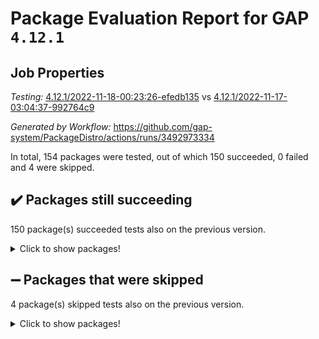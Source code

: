 # Package Evaluation Report for GAP `4.12.1`

## Job Properties

*Testing:* [4.12.1/2022-11-18-00:23:26-efedb135](https://github.com/gap-system/PackageDistro/blob/data/reports/4.12.1/2022-11-18-00:23:26-efedb135) vs [4.12.1/2022-11-17-03:04:37-992764c9](https://github.com/gap-system/PackageDistro/blob/data/reports/4.12.1/2022-11-17-03:04:37-992764c9)

*Generated by Workflow:* https://github.com/gap-system/PackageDistro/actions/runs/3492973334

In total, 154 packages were tested, out of which 150 succeeded, 0 failed and 4 were skipped.

## :heavy_check_mark: Packages still succeeding

150 package(s) succeeded tests also on the previous version.
<details><summary>Click to show packages!</summary>

- 4ti2interface 2022.09-01 [(success)](https://github.com/gap-system/PackageDistro/actions/runs/3492973334/jobs/5847426275)
- ace 5.6.1 [(success)](https://github.com/gap-system/PackageDistro/actions/runs/3492973334/jobs/5847426355)
- aclib 1.3.2 [(success)](https://github.com/gap-system/PackageDistro/actions/runs/3492973334/jobs/5847426422)
- agt 0.3 [(success)](https://github.com/gap-system/PackageDistro/actions/runs/3492973334/jobs/5847426492)
- alnuth 3.2.1 [(success)](https://github.com/gap-system/PackageDistro/actions/runs/3492973334/jobs/5847426553)
- anupq 3.2.6 [(success)](https://github.com/gap-system/PackageDistro/actions/runs/3492973334/jobs/5847426619)
- atlasrep 2.1.6 [(success)](https://github.com/gap-system/PackageDistro/actions/runs/3492973334/jobs/5847426678)
- autodoc 2022.10.20 [(success)](https://github.com/gap-system/PackageDistro/actions/runs/3492973334/jobs/5847426743)
- automata 1.15 [(success)](https://github.com/gap-system/PackageDistro/actions/runs/3492973334/jobs/5847426803)
- automgrp 1.3.2 [(success)](https://github.com/gap-system/PackageDistro/actions/runs/3492973334/jobs/5847426863)
- autpgrp 1.11 [(success)](https://github.com/gap-system/PackageDistro/actions/runs/3492973334/jobs/5847426942)
- cap 2022.11-16 [(success)](https://github.com/gap-system/PackageDistro/actions/runs/3492973334/jobs/5847427002)
- caratinterface 2.3.4 [(success)](https://github.com/gap-system/PackageDistro/actions/runs/3492973334/jobs/5847427069)
- cddinterface 2022.11.01 [(success)](https://github.com/gap-system/PackageDistro/actions/runs/3492973334/jobs/5847427138)
- circle 1.6.5 [(success)](https://github.com/gap-system/PackageDistro/actions/runs/3492973334/jobs/5847427202)
- classicpres 1.22 [(success)](https://github.com/gap-system/PackageDistro/actions/runs/3492973334/jobs/5847427264)
- cohomolo 1.6.10 [(success)](https://github.com/gap-system/PackageDistro/actions/runs/3492973334/jobs/5847427357)
- congruence 1.2.4 [(success)](https://github.com/gap-system/PackageDistro/actions/runs/3492973334/jobs/5847427427)
- corelg 1.56 [(success)](https://github.com/gap-system/PackageDistro/actions/runs/3492973334/jobs/5847427488)
- crime 1.6 [(success)](https://github.com/gap-system/PackageDistro/actions/runs/3492973334/jobs/5847427553)
- crisp 1.4.5 [(success)](https://github.com/gap-system/PackageDistro/actions/runs/3492973334/jobs/5847427625)
- crypting 0.10.4 [(success)](https://github.com/gap-system/PackageDistro/actions/runs/3492973334/jobs/5847427692)
- cryst 4.1.25 [(success)](https://github.com/gap-system/PackageDistro/actions/runs/3492973334/jobs/5847427766)
- crystcat 1.1.10 [(success)](https://github.com/gap-system/PackageDistro/actions/runs/3492973334/jobs/5847427838)
- ctbllib 1.3.4 [(success)](https://github.com/gap-system/PackageDistro/actions/runs/3492973334/jobs/5847427889)
- cubefree 1.19 [(success)](https://github.com/gap-system/PackageDistro/actions/runs/3492973334/jobs/5847427960)
- curlinterface 2.3.1 [(success)](https://github.com/gap-system/PackageDistro/actions/runs/3492973334/jobs/5847428027)
- cvec 2.7.6 [(success)](https://github.com/gap-system/PackageDistro/actions/runs/3492973334/jobs/5847428093)
- datastructures 0.3.0 [(success)](https://github.com/gap-system/PackageDistro/actions/runs/3492973334/jobs/5847428173)
- deepthought 1.0.6 [(success)](https://github.com/gap-system/PackageDistro/actions/runs/3492973334/jobs/5847428261)
- design 1.7 [(success)](https://github.com/gap-system/PackageDistro/actions/runs/3492973334/jobs/5847428395)
- difsets 2.3.1 [(success)](https://github.com/gap-system/PackageDistro/actions/runs/3492973334/jobs/5847428489)
- digraphs 1.6.0 [(success)](https://github.com/gap-system/PackageDistro/actions/runs/3492973334/jobs/5847428603)
- edim 1.3.6 [(success)](https://github.com/gap-system/PackageDistro/actions/runs/3492973334/jobs/5847428708)
- example 4.3.2 [(success)](https://github.com/gap-system/PackageDistro/actions/runs/3492973334/jobs/5847428831)
- examplesforhomalg 2022.10-01 [(success)](https://github.com/gap-system/PackageDistro/actions/runs/3492973334/jobs/5847428956)
- factint 1.6.3 [(success)](https://github.com/gap-system/PackageDistro/actions/runs/3492973334/jobs/5847429080)
- ferret 1.0.9 [(success)](https://github.com/gap-system/PackageDistro/actions/runs/3492973334/jobs/5847429220)
- fga 1.4.0 [(success)](https://github.com/gap-system/PackageDistro/actions/runs/3492973334/jobs/5847429335)
- fining 1.5.1 [(success)](https://github.com/gap-system/PackageDistro/actions/runs/3492973334/jobs/5847429491)
- float 1.0.3 [(success)](https://github.com/gap-system/PackageDistro/actions/runs/3492973334/jobs/5847429599)
- format 1.4.3 [(success)](https://github.com/gap-system/PackageDistro/actions/runs/3492973334/jobs/5847429760)
- forms 1.2.9 [(success)](https://github.com/gap-system/PackageDistro/actions/runs/3492973334/jobs/5847429873)
- fplsa 1.2.5 [(success)](https://github.com/gap-system/PackageDistro/actions/runs/3492973334/jobs/5847429967)
- fr 2.4.11 [(success)](https://github.com/gap-system/PackageDistro/actions/runs/3492973334/jobs/5847430069)
- francy 1.2.5 [(success)](https://github.com/gap-system/PackageDistro/actions/runs/3492973334/jobs/5847430153)
- fwtree 1.3 [(success)](https://github.com/gap-system/PackageDistro/actions/runs/3492973334/jobs/5847430266)
- gapdoc 1.6.6 [(success)](https://github.com/gap-system/PackageDistro/actions/runs/3492973334/jobs/5847430405)
- gauss 2022.11-01 [(success)](https://github.com/gap-system/PackageDistro/actions/runs/3492973334/jobs/5847430495)
- gaussforhomalg 2022.08-03 [(success)](https://github.com/gap-system/PackageDistro/actions/runs/3492973334/jobs/5847430607)
- gbnp 1.0.5 [(success)](https://github.com/gap-system/PackageDistro/actions/runs/3492973334/jobs/5847430713)
- generalizedmorphismsforcap 2022.11-01 [(success)](https://github.com/gap-system/PackageDistro/actions/runs/3492973334/jobs/5847430902)
- genss 1.6.8 [(success)](https://github.com/gap-system/PackageDistro/actions/runs/3492973334/jobs/5847431004)
- gradedmodules 2022.09-02 [(success)](https://github.com/gap-system/PackageDistro/actions/runs/3492973334/jobs/5847431119)
- gradedringforhomalg 2022.10-01 [(success)](https://github.com/gap-system/PackageDistro/actions/runs/3492973334/jobs/5847431241)
- grape 4.8.5 [(success)](https://github.com/gap-system/PackageDistro/actions/runs/3492973334/jobs/5847431372)
- groupoids 1.71 [(success)](https://github.com/gap-system/PackageDistro/actions/runs/3492973334/jobs/5847431458)
- grpconst 2.6.3 [(success)](https://github.com/gap-system/PackageDistro/actions/runs/3492973334/jobs/5847431547)
- guarana 0.96.3 [(success)](https://github.com/gap-system/PackageDistro/actions/runs/3492973334/jobs/5847431637)
- guava 3.17 [(success)](https://github.com/gap-system/PackageDistro/actions/runs/3492973334/jobs/5847431723)
- hap 1.47 [(success)](https://github.com/gap-system/PackageDistro/actions/runs/3492973334/jobs/5847431859)
- hapcryst 0.1.15 [(success)](https://github.com/gap-system/PackageDistro/actions/runs/3492973334/jobs/5847431987)
- hecke 1.5.3 [(success)](https://github.com/gap-system/PackageDistro/actions/runs/3492973334/jobs/5847432101)
- help 3.5 [(success)](https://github.com/gap-system/PackageDistro/actions/runs/3492973334/jobs/5847432187)
- homalg 2022.08-04 [(success)](https://github.com/gap-system/PackageDistro/actions/runs/3492973334/jobs/5847432299)
- homalgtocas 2022.11-02 [(success)](https://github.com/gap-system/PackageDistro/actions/runs/3492973334/jobs/5847432381)
- idrel 2.44 [(success)](https://github.com/gap-system/PackageDistro/actions/runs/3492973334/jobs/5847432447)
- images 1.3.1 [(success)](https://github.com/gap-system/PackageDistro/actions/runs/3492973334/jobs/5847432518)
- intpic 0.3.0 [(success)](https://github.com/gap-system/PackageDistro/actions/runs/3492973334/jobs/5847432595)
- io 4.8.0 [(success)](https://github.com/gap-system/PackageDistro/actions/runs/3492973334/jobs/5847432672)
- io_forhomalg 2022.11-01 [(success)](https://github.com/gap-system/PackageDistro/actions/runs/3492973334/jobs/5847432746)
- irredsol 1.4.4 [(success)](https://github.com/gap-system/PackageDistro/actions/runs/3492973334/jobs/5847432825)
- json 2.1.1 [(success)](https://github.com/gap-system/PackageDistro/actions/runs/3492973334/jobs/5847432912)
- jupyterkernel 1.4.1 [(success)](https://github.com/gap-system/PackageDistro/actions/runs/3492973334/jobs/5847432999)
- jupyterviz 1.5.6 [(success)](https://github.com/gap-system/PackageDistro/actions/runs/3492973334/jobs/5847433057)
- kan 1.34 [(success)](https://github.com/gap-system/PackageDistro/actions/runs/3492973334/jobs/5847433149)
- kbmag 1.5.10 [(success)](https://github.com/gap-system/PackageDistro/actions/runs/3492973334/jobs/5847433226)
- laguna 3.9.5 [(success)](https://github.com/gap-system/PackageDistro/actions/runs/3492973334/jobs/5847433298)
- liealgdb 2.2.1 [(success)](https://github.com/gap-system/PackageDistro/actions/runs/3492973334/jobs/5847433370)
- liepring 2.8 [(success)](https://github.com/gap-system/PackageDistro/actions/runs/3492973334/jobs/5847433450)
- liering 2.4.2 [(success)](https://github.com/gap-system/PackageDistro/actions/runs/3492973334/jobs/5847433514)
- linearalgebraforcap 2022.11-07 [(success)](https://github.com/gap-system/PackageDistro/actions/runs/3492973334/jobs/5847433582)
- localizeringforhomalg 2022.09-01 [(success)](https://github.com/gap-system/PackageDistro/actions/runs/3492973334/jobs/5847433653)
- loops 3.4.3 [(success)](https://github.com/gap-system/PackageDistro/actions/runs/3492973334/jobs/5847433705)
- lpres 1.0.3 [(success)](https://github.com/gap-system/PackageDistro/actions/runs/3492973334/jobs/5847433765)
- majoranaalgebras 1.5 [(success)](https://github.com/gap-system/PackageDistro/actions/runs/3492973334/jobs/5847433832)
- mapclass 1.4.6 [(success)](https://github.com/gap-system/PackageDistro/actions/runs/3492973334/jobs/5847433890)
- matgrp 0.70 [(success)](https://github.com/gap-system/PackageDistro/actions/runs/3492973334/jobs/5847433956)
- matricesforhomalg 2022.11-02 [(success)](https://github.com/gap-system/PackageDistro/actions/runs/3492973334/jobs/5847434035)
- modisom 2.5.3 [(success)](https://github.com/gap-system/PackageDistro/actions/runs/3492973334/jobs/5847434115)
- modulepresentationsforcap 2022.11-02 [(success)](https://github.com/gap-system/PackageDistro/actions/runs/3492973334/jobs/5847434201)
- modules 2022.09-01 [(success)](https://github.com/gap-system/PackageDistro/actions/runs/3492973334/jobs/5847434286)
- monoidalcategories 2022.11-02 [(success)](https://github.com/gap-system/PackageDistro/actions/runs/3492973334/jobs/5847434374)
- nconvex 2022.09-01 [(success)](https://github.com/gap-system/PackageDistro/actions/runs/3492973334/jobs/5847434462)
- nilmat 1.4.2 [(success)](https://github.com/gap-system/PackageDistro/actions/runs/3492973334/jobs/5847434553)
- nock 1.5 [(success)](https://github.com/gap-system/PackageDistro/actions/runs/3492973334/jobs/5847434630)
- normalizinterface 1.3.5 [(success)](https://github.com/gap-system/PackageDistro/actions/runs/3492973334/jobs/5847434701)
- nq 2.5.9 [(success)](https://github.com/gap-system/PackageDistro/actions/runs/3492973334/jobs/5847434781)
- numericalsgps 1.3.1 [(success)](https://github.com/gap-system/PackageDistro/actions/runs/3492973334/jobs/5847434863)
- openmath 11.5.1 [(success)](https://github.com/gap-system/PackageDistro/actions/runs/3492973334/jobs/5847434963)
- orb 4.9.0 [(success)](https://github.com/gap-system/PackageDistro/actions/runs/3492973334/jobs/5847435048)
- packagemanager 1.3.2 [(success)](https://github.com/gap-system/PackageDistro/actions/runs/3492973334/jobs/5847435116)
- patternclass 2.4.3 [(success)](https://github.com/gap-system/PackageDistro/actions/runs/3492973334/jobs/5847435192)
- permut 2.0.4 [(success)](https://github.com/gap-system/PackageDistro/actions/runs/3492973334/jobs/5847435288)
- polenta 1.3.10 [(success)](https://github.com/gap-system/PackageDistro/actions/runs/3492973334/jobs/5847435364)
- polymaking 0.8.6 [(success)](https://github.com/gap-system/PackageDistro/actions/runs/3492973334/jobs/5847435443)
- primgrp 3.4.2 [(success)](https://github.com/gap-system/PackageDistro/actions/runs/3492973334/jobs/5847435518)
- profiling 2.5.1 [(success)](https://github.com/gap-system/PackageDistro/actions/runs/3492973334/jobs/5847435594)
- qpa 1.34 [(success)](https://github.com/gap-system/PackageDistro/actions/runs/3492973334/jobs/5847435672)
- quagroup 1.8.3 [(success)](https://github.com/gap-system/PackageDistro/actions/runs/3492973334/jobs/5847435764)
- radiroot 2.9 [(success)](https://github.com/gap-system/PackageDistro/actions/runs/3492973334/jobs/5847435852)
- rcwa 4.7.0 [(success)](https://github.com/gap-system/PackageDistro/actions/runs/3492973334/jobs/5847435964)
- rds 1.8 [(success)](https://github.com/gap-system/PackageDistro/actions/runs/3492973334/jobs/5847436043)
- recog 1.4.2 [(success)](https://github.com/gap-system/PackageDistro/actions/runs/3492973334/jobs/5847436143)
- repndecomp 1.2.1 [(success)](https://github.com/gap-system/PackageDistro/actions/runs/3492973334/jobs/5847436212)
- repsn 3.1.0 [(success)](https://github.com/gap-system/PackageDistro/actions/runs/3492973334/jobs/5847436303)
- resclasses 4.7.3 [(success)](https://github.com/gap-system/PackageDistro/actions/runs/3492973334/jobs/5847436412)
- ringsforhomalg 2022.11-01 [(success)](https://github.com/gap-system/PackageDistro/actions/runs/3492973334/jobs/5847436504)
- sco 2022.09-01 [(success)](https://github.com/gap-system/PackageDistro/actions/runs/3492973334/jobs/5847436643)
- scscp 2.3.1 [(success)](https://github.com/gap-system/PackageDistro/actions/runs/3492973334/jobs/5847436704)
- semigroups 5.1.0 [(success)](https://github.com/gap-system/PackageDistro/actions/runs/3492973334/jobs/5847436772)
- sglppow 2.3 [(success)](https://github.com/gap-system/PackageDistro/actions/runs/3492973334/jobs/5847436839)
- sgpviz 0.999.5 [(success)](https://github.com/gap-system/PackageDistro/actions/runs/3492973334/jobs/5847436898)
- simpcomp 2.1.14 [(success)](https://github.com/gap-system/PackageDistro/actions/runs/3492973334/jobs/5847436961)
- singular 2022.09.23 [(success)](https://github.com/gap-system/PackageDistro/actions/runs/3492973334/jobs/5847437017)
- sla 1.5.3 [(success)](https://github.com/gap-system/PackageDistro/actions/runs/3492973334/jobs/5847437105)
- smallgrp 1.5.1 [(success)](https://github.com/gap-system/PackageDistro/actions/runs/3492973334/jobs/5847437194)
- smallsemi 0.6.13 [(success)](https://github.com/gap-system/PackageDistro/actions/runs/3492973334/jobs/5847437246)
- sonata 2.9.5 [(success)](https://github.com/gap-system/PackageDistro/actions/runs/3492973334/jobs/5847437309)
- sophus 1.27 [(success)](https://github.com/gap-system/PackageDistro/actions/runs/3492973334/jobs/5847437375)
- spinsym 1.5.2 [(success)](https://github.com/gap-system/PackageDistro/actions/runs/3492973334/jobs/5847437429)
- standardff 0.9.4 [(success)](https://github.com/gap-system/PackageDistro/actions/runs/3492973334/jobs/5847437502)
- symbcompcc 1.3.2 [(success)](https://github.com/gap-system/PackageDistro/actions/runs/3492973334/jobs/5847437578)
- thelma 1.3 [(success)](https://github.com/gap-system/PackageDistro/actions/runs/3492973334/jobs/5847437633)
- tomlib 1.2.9 [(success)](https://github.com/gap-system/PackageDistro/actions/runs/3492973334/jobs/5847437684)
- toolsforhomalg 2022.10-01 [(success)](https://github.com/gap-system/PackageDistro/actions/runs/3492973334/jobs/5847437739)
- toric 1.9.5 [(success)](https://github.com/gap-system/PackageDistro/actions/runs/3492973334/jobs/5847437799)
- toricvarieties 2022.07.13 [(success)](https://github.com/gap-system/PackageDistro/actions/runs/3492973334/jobs/5847437842)
- transgrp 3.6.3 [(success)](https://github.com/gap-system/PackageDistro/actions/runs/3492973334/jobs/5847437916)
- ugaly 4.0.3 [(success)](https://github.com/gap-system/PackageDistro/actions/runs/3492973334/jobs/5847437989)
- unipot 1.5 [(success)](https://github.com/gap-system/PackageDistro/actions/runs/3492973334/jobs/5847438054)
- unitlib 4.1.0 [(success)](https://github.com/gap-system/PackageDistro/actions/runs/3492973334/jobs/5847438125)
- utils 0.78 [(success)](https://github.com/gap-system/PackageDistro/actions/runs/3492973334/jobs/5847438183)
- uuid 0.7 [(success)](https://github.com/gap-system/PackageDistro/actions/runs/3492973334/jobs/5847438241)
- walrus 0.9991 [(success)](https://github.com/gap-system/PackageDistro/actions/runs/3492973334/jobs/5847438305)
- wedderga 4.10.2 [(success)](https://github.com/gap-system/PackageDistro/actions/runs/3492973334/jobs/5847438384)
- xmod 2.88 [(success)](https://github.com/gap-system/PackageDistro/actions/runs/3492973334/jobs/5847438446)
- xmodalg 1.22 [(success)](https://github.com/gap-system/PackageDistro/actions/runs/3492973334/jobs/5847438517)
- yangbaxter 0.10.1 [(success)](https://github.com/gap-system/PackageDistro/actions/runs/3492973334/jobs/5847438570)
- zeromqinterface 0.14 [(success)](https://github.com/gap-system/PackageDistro/actions/runs/3492973334/jobs/5847438630)
</details>

## :heavy_minus_sign: Packages that were skipped

4 package(s) skipped tests also on the previous version.
<details><summary>Click to show packages!</summary>

- browse 1.8.18 [(skipped)](https://github.com/gap-system/PackageDistro/actions/runs/3492973334/jobs/5847297656)
- itc 1.5.1 [(skipped)](https://github.com/gap-system/PackageDistro/actions/runs/3492973334/jobs/5847297656)
- polycyclic 2.16 [(skipped)](https://github.com/gap-system/PackageDistro/actions/runs/3492973334/jobs/5847297656)
- xgap 4.31 [(skipped)](https://github.com/gap-system/PackageDistro/actions/runs/3492973334/jobs/5847297656)
</details>

